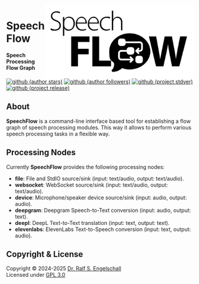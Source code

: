 
<img src="https://raw.githubusercontent.com/rse/speechflow/master/src/speechflow-logo.svg" width="400" align="right" alt=""/>

SpeechFlow
==========

**Speech Processing Flow Graph**

[![github (author stars)](https://img.shields.io/github/stars/rse?logo=github&label=author%20stars&color=%233377aa)](https://github.com/rse)
[![github (author followers)](https://img.shields.io/github/followers/rse?label=author%20followers&logo=github&color=%234477aa)](https://github.com/rse)
[![github (project stdver)](https://img.shields.io/github/package-json/x-stdver/rse/speechflow?logo=github&label=project%20stdver&color=%234477aa&cacheSeconds=900)](https://github.com/rse/speechflow)
[![github (project release)](https://img.shields.io/github/package-json/x-release/rse/speechflow?logo=github&label=project%20release&color=%234477aa&cacheSeconds=900)](https://github.com/rse/speechflow)

About
-----

**SpeechFlow** is a command-line interface based tool for establishing a
flow graph of speech processing modules. This way it allows to perform
various speech processing tasks in a flexible way.

Processing Nodes
----------------

Currently **SpeechFlow** provides the following processing nodes:

- **file**: File and StdIO source/sink (input: text/audio, output: text/audio).
- **websocket**: WebSocket source/sink (input: text/audio, output: text/audio).
- **device**: Microphone/speaker device source/sink (input: audio, output: audio).
- **deepgram**: Deepgram Speech-to-Text conversion (input: audio, output: text).
- **deepl**: DeepL Text-to-Text translation (input: text, output: text).
- **elevenlabs**: ElevenLabs Text-to-Speech conversion (input: text, output: audio).

Copyright & License
-------------------

Copyright &copy; 2024-2025 [Dr. Ralf S. Engelschall](mailto:rse@engelschall.com)<br/>
Licensed under [GPL 3.0](https://spdx.org/licenses/GPL-3.0-only)

